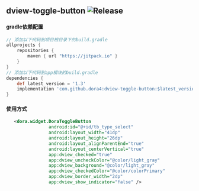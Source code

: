 dview-toggle-button
![Release](https://jitpack.io/v/dora4/dview-toggle-button.svg)
--------------------------------

#### gradle依赖配置

```groovy
// 添加以下代码到项目根目录下的build.gradle
allprojects {
    repositories {
        maven { url "https://jitpack.io" }
    }
}
// 添加以下代码到app模块的build.gradle
dependencies {
    def latest_version = '1.3'
    implementation 'com.github.dora4:dview-toggle-button:$latest_version'
}
```
#### 使用方式

```xml
   <dora.widget.DoraToggleButton
                android:id="@+id/tb_type_select"
                android:layout_width="41dp"
                android:layout_height="26dp"
                android:layout_alignParentEnd="true"
                android:layout_centerVertical="true"
                app:dview_checked="true"
                app:dview_uncheckColor="@color/light_gray"
                app:dview_background="@color/light_gray"
                app:dview_checkedColor="@color/colorPrimary"
                app:dview_border_width="2dp"
                app:dview_show_indicator="false" />
```
